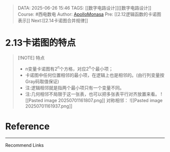 > DATA: 2025-06-26 15:46
> TAGS: [[数字电路设计]][[数字电路设计]]
> Course: #西电数电 
> Author: [ApolloMonasa](https://github.com/ApolloMonasa)
> Pre: [[2.12逻辑函数的卡诺图表示]]
> Next:[[2.14卡诺图合并规律]]


# 2.13卡诺图的特点


> [!NOTE] 特点
> - n变量卡诺图有$2^n$个方格，对应$2^n$个最小项；
> - 卡诺图中任何位置相邻的最小项，在逻辑上也是相邻的。(由行列变量按Gray码取值保证)
> - 注:逻辑相邻就是指两个最小项只有一个变量不同。
> - 注:几何相邻不局限于这一张表，也可以把多张表平行对齐放置来看。
> ![[Pasted image 20250701161807.png]]
> 对称相邻：
> ![[Pasted image 20250701161937.png]]






# Reference


---
Recommend Links
